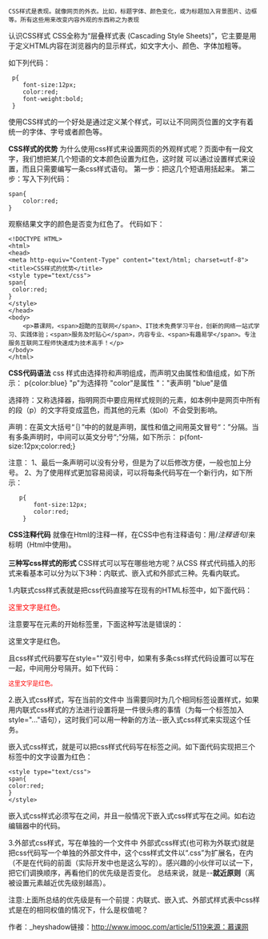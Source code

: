 ```
CSS样式是表现。就像网页的外衣。比如，标题字体、颜色变化，或为标题加入背景图片、边框等。所有这些用来改变内容外观的东西称之为表现
```

认识CSS样式
CSS全称为“层叠样式表 (Cascading Style Sheets)”，它主要是用于定义HTML内容在浏览器内的显示样式，如文字大小、颜色、字体加粗等。

如下列代码：

```
 p{
    font-size:12px;
    color:red;
    font-weight:bold;
 }
```

使用CSS样式的一个好处是通过定义某个样式，可以让不同网页位置的文字有着统一的字体、字号或者颜色等。

**CSS样式的优势**
为什么使用css样式来设置网页的外观样式呢？页面中有一段文字，我们想把某几个短语的文本颜色设置为红色，这时就 可以通过设置样式来设置，而且只需要编写一条css样式语句。
第一步：把这几个短语用<span></span>括起来。
第二步：写入下列代码：

```
span{
    color:red;
}
```

观察结果文字的颜色是否变为红色了。
代码如下：

```
<!DOCTYPE HTML>
<html>
<head>
<meta http-equiv="Content-Type" content="text/html; charset=utf-8">
<title>CSS样式的优势</title>
<style type="text/css">
span{
 color:red;
}
</style>
</head>
<body>
    <p>慕课网，<span>超酷的互联网</span>、IT技术免费学习平台，创新的网络一站式学习、实践体验；<span>服务及时贴心</span>，内容专业、<span>有趣易学</span>。专注服务互联网工程师快速成为技术高手！</p>
</body>
</html>
```

**CSS代码语法**
css 样式由选择符和声明组成，而声明又由属性和值组成，如下所示：
p{color:blue}
"p"为选择符 "color"是属性 "："表声明 "blue"是值

选择符：又称选择器，指明网页中要应用样式规则的元素，如本例中是网页中所有的段（p）的文字将变成蓝色，而其他的元素（如ol）不会受到影响。

声明：在英文大括号“｛｝”中的的就是声明，属性和值之间用英文冒号“：”分隔。当有多条声明时，中间可以英文分号“;”分隔，如下所示：
p{font-size:12px;color:red;}

注意：
1、最后一条声明可以没有分号，但是为了以后修改方便，一般也加上分号。
2、为了使用样式更加容易阅读，可以将每条代码写在一个新行内，如下所示：

```
   p{
       font-size:12px;
       color:red;
    }
```

**CSS注释代码**
就像在Html的注释一样，在CSS中也有注释语句：用/*注释语句*/来标明（Html中使用<!--注释语句-->)。
<br/><br/>
**三种写css样式的形式**
CSS样式可以写在哪些地方呢？从CSS 样式代码插入的形式来看基本可以分为以下3种：内联式、嵌入式和外部式三种。先看内联式。

1.内联式css样式表就是把css代码直接写在现有的HTML标签中，如下面代码：
<p style="color:red">这里文字是红色。</p>
注意要写在元素的开始标签里，下面这种写法是错误的：
<p>这里文字是红色。</p style="color:red">
且css样式代码要写在style=""双引号中，如果有多条css样式代码设置可以写在一起，中间用分号隔开。如下代码：
<p style="color:red;font-size:12px">这里文字是红色。</p>

2.嵌入式css样式，写在当前的文件中
当需要同时为几个相同标签设置样式，如果用内联式css样式的方法进行设置将是一件很头疼的事情（为每一个<span>标签加入style="..."语句），这时我们可以用一种新的方法--嵌入式css样式来实现这个任务。

嵌入式css样式，就是可以把css样式代码写在<style type="text/css"></style>标签之间。如下面代码实现把三个<span>标签中的文字设置为红色：

```
<style type="text/css">
span{
color:red;
}
</style>
```

嵌入式css样式必须写在<style></style>之间，并且一般情况下嵌入式css样式写在<head></head>之间。如右边编辑器中的代码。

3.外部式css样式，写在单独的一个文件中
外部式css样式(也可称为外联式)就是把css代码写一个单独的外部文件中，这个css样式文件以“.css”为扩展名，在<head>内（不是在<style>标签内）使用<link>标签将css样式文件链接到HTML文件内，如下面代码：

\``` <link href="base.css" rel="stylesheet" type="text/css" />

注意：
1)css样式文件名称以有意义的英文字母命名，如 main.css。
2)rel="stylesheet" type="text/css" 是固定写法不可修改。
3)<link>标签位置一般写在<head>标签之内。

**三种方法的优先级**
如果对于同一个元素我们同时用了三种方法设置css样式，那么哪种方法真正有效呢？

1、使用内联式CSS设置“超酷的互联网”文字为粉色。
2、然后使用嵌入式CSS来设置文字为红色。
3、最后又使用外部式设置文字为蓝色（style.css文件中设置）。

但最终你可以观察到这个短词的文本被设置为了粉色。因为这三种样式是有优先级的，记住他们的优先级：
**内联式 > 嵌入式 > 外部式**

但：嵌入式>外部式有一个前提：嵌入式css样式的位置一定在外部式的后面。如右代码编辑器就是这样，<link href="style.css" ...>代码在<style type="text/css">...</style>代码的前面（实际开发中也是这么写的）。感兴趣的小伙伴可以试一下，把它们调换顺序，再看他们的优先级是否变化。
总结来说，就是--**就近原则**（离被设置元素越近优先级别越高）。

注意:上面所总结的优先级是有一个前提：内联式、嵌入式、外部式样式表中css样式是在的相同权值的情况下，什么是权值呢？


作者：_heyshadow链接：http://www.imooc.com/article/5119来源：慕课网